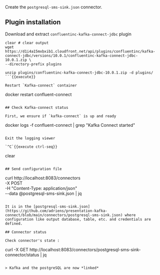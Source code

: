 
Create the `postgresql-sms-sink.json` connector.

## Plugin installation

Download and extract `confluentinc-kafka-connect-jdbc` plugin

```
clear # clear output
wget https://d1i4a15mxbxib1.cloudfront.net/api/plugins/confluentinc/kafka-connect-jdbc/versions/10.0.1/confluentinc-kafka-connect-jdbc-10.0.1.zip \
--directory-prefix plugins

unzip plugins/confluentinc-kafka-connect-jdbc-10.0.1.zip -d plugins/
```{{execute}}

Restart `Kafka-connect` container

```
docker restart confluent-connect
```{{execute T1}}

## Check Kafka-connect status

First, we ensure if `kafka-connect` is up and ready

```
docker logs -f confluent-connect | grep "Kafka Connect started"
```{{execute T1}}

Exit the logging viewer

`^C`{{execute ctrl-seq}}

```
clear
```{{execute T1}}

## Send configuration file

```
curl http://localhost:8083/connectors \
    -X POST \
    -H "Content-Type: application/json" \
    --data @postgresql-sms-sink.json | jq
```{{execute T1}}

It is in the [postgresql-sms-sink.json](https://github.com/adriens/presentation-kafka-connect/blob/main/connectors/postgresql-sms-sink.json) where configuration like output database, table, etc. and credentials are defined.

## Connector status

Check connector's state :

```
curl -X GET http://localhost:8083/connectors/postgresql-sms-sink-connector/status | jq
```{{execute T1}}

> Kafka and the postgreSQL are now *linked*
